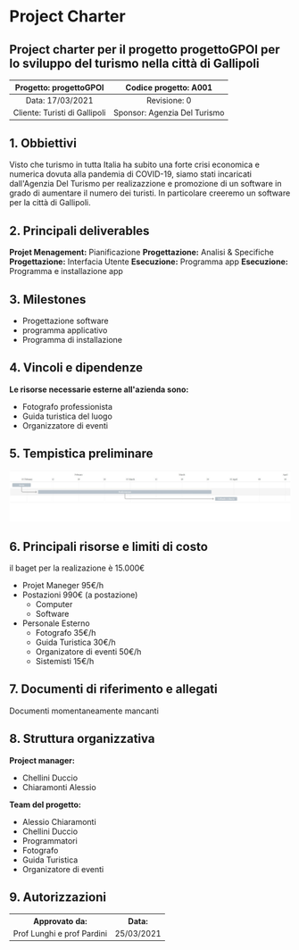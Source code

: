# Project Charter
## Project charter per il progetto progettoGPOI per lo sviluppo del turismo nella città di Gallipoli

| Progetto: progettoGPOI | Codice progetto: A001 |
| :----: | :----: |
| Data: 17/03/2021  | Revisione: 0 |
| Cliente: Turisti di Gallipoli | Sponsor: Agenzia Del Turismo  |

## 1. Obbiettivi
Visto che turismo in tutta Italia ha subito una forte crisi economica e numerica dovuta alla pandemia di COVID-19, siamo stati incaricati dall'Agenzia Del Turismo per realizazzione e promozione di un software in grado di aumentare il numero dei turisti. In particolare creeremo un software per la città di Gallipoli.

## 2. Principali deliverables
**Projet Menagement:** Pianificazione 
**Progettazione:** Analisi & Specifiche 
**Progettazione:** Interfacia Utente 
**Esecuzione:** Programma app 
**Esecuzione:** Programma e installazione app 

## 3. Milestones
* Progettazione software
* programma applicativo
* Programma di installazione

## 4. Vincoli e dipendenze
**Le risorse necessarie esterne all'azienda sono:**
* Fotografo professionista
* Guida turistica del luogo
* Organizzatore di eventi

## 5. Tempistica preliminare
![ ](Immagini/PC.jpeg)

## 6. Principali risorse e limiti di costo
   il baget per la realizazione è 15.000€
   * Projet Maneger 95€/h
   * Postazioni 990€ (a postazione)
      * Computer 
      * Software 
   * Personale Esterno
       * Fotografo 35€/h
       * Guida Turistica 30€/h
       * Organizatore di eventi 50€/h
       * Sistemisti 15€/h
   

## 7. Documenti di riferimento e allegati
Documenti momentaneamente mancanti

## 8. Struttura organizzativa
**Project manager:** 
* Chellini Duccio
* Chiaramonti Alessio 

**Team del progetto:**
   * Alessio Chiaramonti
   * Chellini Duccio
   * Programmatori
   * Fotografo
   * Guida Turistica
   * Organizatore di eventi
## 9. Autorizzazioni
<table>
  <tbody>
    <tr>
      <th>Approvato da:</th>
      <th> Data: </th>  
    </tr>
         <tr>
          <td>Prof Lunghi e prof Pardini</td>
          <td>25/03/2021</td>
    </tr>
    
    
   </table>



 
